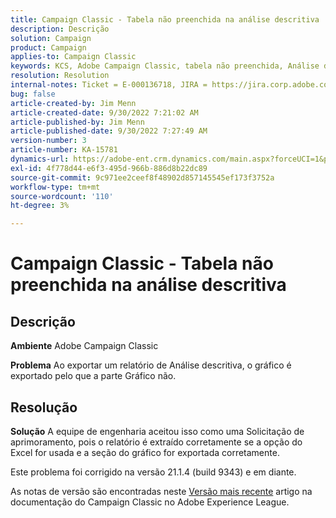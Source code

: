 ```yaml
---
title: Campaign Classic - Tabela não preenchida na análise descritiva
description: Descrição
solution: Campaign
product: Campaign
applies-to: Campaign Classic
keywords: KCS, Adobe Campaign Classic, tabela não preenchida, Análise descritiva, Perguntas frequentes
resolution: Resolution
internal-notes: Ticket = E-000136718, JIRA = https://jira.corp.adobe.com/browse/NEO-24963
bug: false
article-created-by: Jim Menn
article-created-date: 9/30/2022 7:21:02 AM
article-published-by: Jim Menn
article-published-date: 9/30/2022 7:27:49 AM
version-number: 3
article-number: KA-15781
dynamics-url: https://adobe-ent.crm.dynamics.com/main.aspx?forceUCI=1&pagetype=entityrecord&etn=knowledgearticle&id=7872c36a-9040-ed11-9db1-0022480866ad
exl-id: 4f778d44-e6f3-495d-966b-886d8b22dc89
source-git-commit: 9c971ee2ceef8f48902d857145545ef173f3752a
workflow-type: tm+mt
source-wordcount: '110'
ht-degree: 3%

---
```


# Campaign Classic - Tabela não preenchida na análise descritiva

## Descrição


<b>Ambiente</b>
Adobe Campaign Classic

<b>Problema</b>
Ao exportar um relatório de Análise descritiva, o gráfico é exportado pelo que a parte Gráfico não.


## Resolução


<b>Solução</b>
A equipe de engenharia aceitou isso como uma Solicitação de aprimoramento, pois o relatório é extraído corretamente se a opção do Excel for usada e a seção do gráfico for exportada corretamente.

Este problema foi corrigido na versão 21.1.4 (build 9343) e em diante.

As notas de versão são encontradas neste [Versão mais recente](https://experienceleague.adobe.com/docs/campaign-classic/using/release-notes/latest-release.html?lang=pt-BR) artigo na documentação do Campaign Classic no Adobe Experience League.
